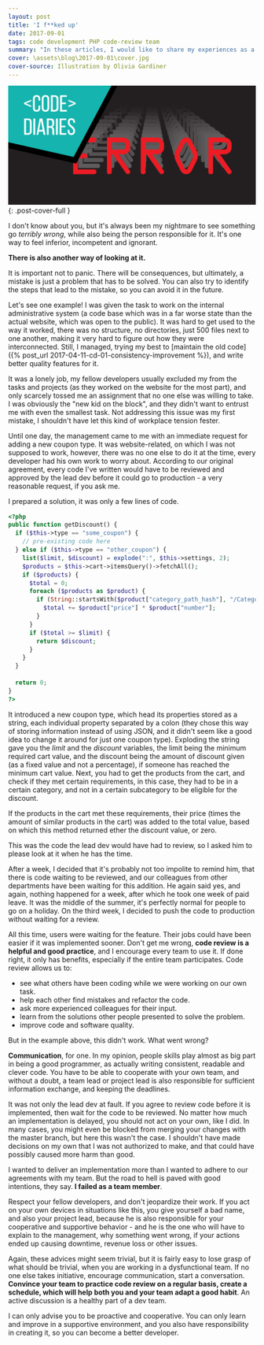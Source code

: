 ```yaml
---
layout: post
title: 'I f**ked up'
date: 2017-09-01
tags: code development PHP code-review team
summary: "In these articles, I would like to share my experiences as a beginner web developer, talk about expectations vs. reality, mistakes I've made and solutions I came up with."
cover: \assets\blog\2017-09-01\cover.jpg
cover-source: Illustration by Olivia Gardiner
---
```


![code diary cover](\assets\blog\2017-09-01\cover.jpg){: .post-cover-full }

I don't know about you, but it's always been my nightmare to see something go *terribly wrong*, while also being the person responsible for it. It's one way to feel inferior, incompetent and ignorant.

**There is also another way of looking at it.**

It is important not to panic. There will be consequences, but ultimately, a mistake is just a problem that has to be solved. You can also try to identify the steps that lead to the mistake, so you can avoid it in the future.

Let's see one example! I was given the task to work on the internal administrative system (a code base which was in a far worse state than the actual website, which was open to the public). It was hard to get used to the way it worked, there was no structure, no directories, just 500 files next to one another, making it very hard to figure out how they were interconnected. Still, I managed, trying my best to [maintain the old code]({% post_url 2017-04-11-cd-01-consistency-improvement %}), and write better quality features for it.

It was a lonely job, my fellow developers usually excluded my from the tasks and projects (as they worked on the website for the most part), and only scarcely tossed me an assignment that no one else was willing to take. I was obviously the "new kid on the block", and they didn't want to entrust me with even the smallest task. Not addressing this issue was my first mistake, I shouldn't have let this kind of workplace tension fester.

Until one day, the management came to me with an immediate request for adding a new coupon type. It was website-related, on which I was not supposed to work, however, there was no one else to do it at the time, every developer had his own work to worry about. According to our original agreement, every code I've written would have to be reviewed and approved by the lead dev before it could go to production - a very reasonable request, if you ask me.

I prepared a solution, it was only a few lines of code.

``` php
<?php
public function getDiscount() {
  if ($this->type == "some_coupon") {
    // pre-existing code here
  } else if ($this->type == "other_coupon") {
    list($limit, $discount) = explode(":", $this->settings, 2);
    $products = $this->cart->itemsQuery()->fetchAll();
    if ($products) {
      $total = 0;
      foreach ($products as $product) {
        if (String::startsWith($product["category_path_hash"], "/Category1") and !String::startsWith($product["category_path_hash"], "/Category1/Category2")) {
          $total += $product["price"] * $product["number"];
        }
      }
      if ($total >= $limit) {
        return $discount;
      }
    }
  }

  return 0;
}
?>
```

It introduced a new coupon type, which head its properties stored as a string, each individual property separated by a colon (they chose this way of storing information instead of using JSON, and it didn't seem like a good idea to change it around for just one coupon type). Exploding the string gave you the *limit* and the *discount* variables, the limit being the minimum required cart value, and the discount being the amount of discount given (as a fixed value and not a percentage), if someone has reached the minimum cart value. Next, you had to get the products from the cart, and check if they met certain requirements, in this case, they had to be in a certain category, and not in a certain subcategory to be eligible for the discount.

If the products in the cart met these requirements, their price (times the amount of similar products in the cart) was added to the total value, based on which this method returned ether the discount value, or zero.

This was the code the lead dev would have had to review, so I asked him to please look at it when he has the time.

After a week, I decided that it's probably not too impolite to remind him, that there is code waiting to be reviewed, and our colleagues from other departments have been waiting for this addition. He again said yes, and again, nothing happened for a week, after which he took one week of paid leave. It was the middle of the summer, it's perfectly normal for people to go on a holiday. On the third week, I decided to push the code to production without waiting for a review.

All this time, users were waiting for the feature. Their jobs could have been easier if it was implemented sooner. Don't get me wrong, **code review is a helpful and good practice**, and I encourage every team to use it. If done right, it only has benefits, especially if the entire team participates. Code review allows us to:

* see what others have been coding while we were working on our own task.
* help each other find mistakes and refactor the code.
* ask more experienced colleagues for their input.
* learn from the solutions other people presented to solve the problem.
* improve code and software quality.

But in the example above, this didn't work. What went wrong?

**Communication**, for one. In my opinion, people skills play almost as big part in being a good programmer, as actually writing consistent, readable and clever code. You have to be able to cooperate with your own team, and without a doubt, a team lead or project lead is also responsible for sufficient information exchange, and keeping the deadlines.

It was not only the lead dev at fault. If you agree to review code before it is implemented, then wait for the code to be reviewed. No matter how much an implementation is delayed, you should not act on your own, like I did. In many cases, you might even be blocked from merging your changes with the master branch, but here this wasn't the case. I shouldn't have made decisions on my own that I was not authorized to make, and that could have possibly caused more harm than good.

I wanted to deliver an implementation more than I wanted to adhere to our agreements with my team. But the road to hell is paved with good intentions, they say. **I failed as a team member**.

Respect your fellow developers, and don't jeopardize their work. If you act on your own devices in situations like this, you give yourself a bad name, and also your project lead, because he is also responsible for your cooperative and supportive behavior - and he is the one who will have to explain to the management, why something went wrong, if your actions ended up causing downtime, revenue loss or other issues.

Again, these advices might seem trivial, but it is fairly easy to lose grasp of what should be trivial, when you are working in a dysfunctional team. If no one else takes initiative, encourage communication, start a conversation. **Convince your team to practice code review on a regular basis, create a schedule, which will help both you and your team adapt a good habit**. An active discussion is a healthy part of a dev team.

I can only advise you to be proactive and cooperative. You can only learn and improve in a supportive environment, and you also have responsibility in creating it, so you can become a better developer.
